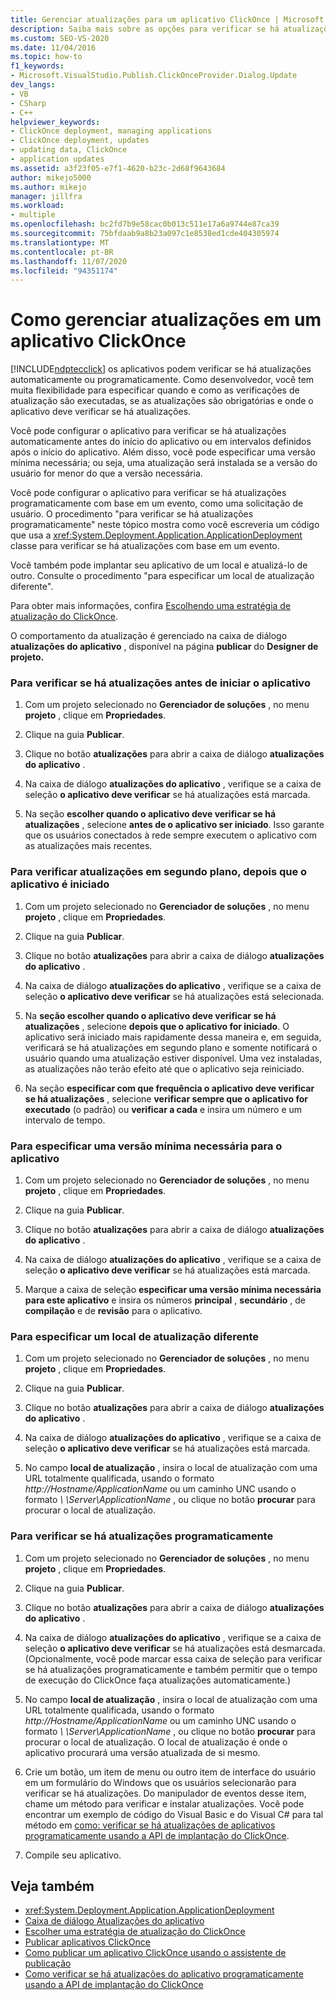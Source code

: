```yaml
---
title: Gerenciar atualizações para um aplicativo ClickOnce | Microsoft Docs
description: Saiba mais sobre as opções para verificar se há atualizações automaticamente ou programaticamente para seus aplicativos ClickOnce.
ms.custom: SEO-VS-2020
ms.date: 11/04/2016
ms.topic: how-to
f1_keywords:
- Microsoft.VisualStudio.Publish.ClickOnceProvider.Dialog.Update
dev_langs:
- VB
- CSharp
- C++
helpviewer_keywords:
- ClickOnce deployment, managing applications
- ClickOnce deployment, updates
- updating data, ClickOnce
- application updates
ms.assetid: a3f23f05-e7f1-4620-b23c-2d68f9643684
author: mikejo5000
ms.author: mikejo
manager: jillfra
ms.workload:
- multiple
ms.openlocfilehash: bc2fd7b9e58cac0b013c511e17a6a9744e87ca39
ms.sourcegitcommit: 75bfdaab9a8b23a097c1e8538ed1cde404305974
ms.translationtype: MT
ms.contentlocale: pt-BR
ms.lasthandoff: 11/07/2020
ms.locfileid: "94351174"
---
```

# <a name="how-to-manage-updates-for-a-clickonce-application"></a>Como gerenciar atualizações em um aplicativo ClickOnce
[!INCLUDE[ndptecclick](../deployment/includes/ndptecclick_md.md)] os aplicativos podem verificar se há atualizações automaticamente ou programaticamente. Como desenvolvedor, você tem muita flexibilidade para especificar quando e como as verificações de atualização são executadas, se as atualizações são obrigatórias e onde o aplicativo deve verificar se há atualizações.

 Você pode configurar o aplicativo para verificar se há atualizações automaticamente antes do início do aplicativo ou em intervalos definidos após o início do aplicativo. Além disso, você pode especificar uma versão mínima necessária; ou seja, uma atualização será instalada se a versão do usuário for menor do que a versão necessária.

 Você pode configurar o aplicativo para verificar se há atualizações programaticamente com base em um evento, como uma solicitação de usuário. O procedimento "para verificar se há atualizações programaticamente" neste tópico mostra como você escreveria um código que usa a <xref:System.Deployment.Application.ApplicationDeployment> classe para verificar se há atualizações com base em um evento.

 Você também pode implantar seu aplicativo de um local e atualizá-lo de outro. Consulte o procedimento "para especificar um local de atualização diferente".

 Para obter mais informações, confira [Escolhendo uma estratégia de atualização do ClickOnce](../deployment/choosing-a-clickonce-update-strategy.md).

 O comportamento da atualização é gerenciado na caixa de diálogo **atualizações do aplicativo** , disponível na página **publicar** do **Designer de projeto.**

### <a name="to-check-for-updates-before-the-application-starts"></a>Para verificar se há atualizações antes de iniciar o aplicativo

1. Com um projeto selecionado no **Gerenciador de soluções** , no menu **projeto** , clique em **Propriedades**.

2. Clique na guia **Publicar**.

3. Clique no botão **atualizações** para abrir a caixa de diálogo **atualizações do aplicativo** .

4. Na caixa de diálogo **atualizações do aplicativo** , verifique se a caixa de seleção **o aplicativo deve verificar** se há atualizações está marcada.

5. Na seção **escolher quando o aplicativo deve verificar se há atualizações** , selecione **antes de o aplicativo ser iniciado**. Isso garante que os usuários conectados à rede sempre executem o aplicativo com as atualizações mais recentes.

### <a name="to-check-for-updates-in-the-background-after-the-application-starts"></a>Para verificar atualizações em segundo plano, depois que o aplicativo é iniciado

1. Com um projeto selecionado no **Gerenciador de soluções** , no menu **projeto** , clique em **Propriedades**.

2. Clique na guia **Publicar**.

3. Clique no botão **atualizações** para abrir a caixa de diálogo **atualizações do aplicativo** .

4. Na caixa de diálogo **atualizações do aplicativo** , verifique se a caixa de seleção **o aplicativo deve verificar** se há atualizações está selecionada.

5. Na **seção escolher quando o aplicativo deve verificar se há atualizações** , selecione **depois que o aplicativo for iniciado**. O aplicativo será iniciado mais rapidamente dessa maneira e, em seguida, verificará se há atualizações em segundo plano e somente notificará o usuário quando uma atualização estiver disponível. Uma vez instaladas, as atualizações não terão efeito até que o aplicativo seja reiniciado.

6. Na seção **especificar com que frequência o aplicativo deve verificar se há atualizações** , selecione **verificar sempre que o aplicativo for executado** (o padrão) ou **verificar a cada** e insira um número e um intervalo de tempo.

### <a name="to-specify-a-minimum-required-version-for-the-application"></a>Para especificar uma versão mínima necessária para o aplicativo

1. Com um projeto selecionado no **Gerenciador de soluções** , no menu **projeto** , clique em **Propriedades**.

2. Clique na guia **Publicar**.

3. Clique no botão **atualizações** para abrir a caixa de diálogo **atualizações do aplicativo** .

4. Na caixa de diálogo **atualizações do aplicativo** , verifique se a caixa de seleção **o aplicativo deve verificar** se há atualizações está marcada.

5. Marque a caixa de seleção **especificar uma versão mínima necessária para este aplicativo** e insira os números **principal** , **secundário** , de **compilação** e de **revisão** para o aplicativo.

### <a name="to-specify-a-different-update-location"></a>Para especificar um local de atualização diferente

1. Com um projeto selecionado no **Gerenciador de soluções** , no menu **projeto** , clique em **Propriedades**.

2. Clique na guia **Publicar**.

3. Clique no botão **atualizações** para abrir a caixa de diálogo **atualizações do aplicativo** .

4. Na caixa de diálogo **atualizações do aplicativo** , verifique se a caixa de seleção **o aplicativo deve verificar** se há atualizações está marcada.

5. No campo **local de atualização** , insira o local de atualização com uma URL totalmente qualificada, usando o formato *http://Hostname/ApplicationName* ou um caminho UNC usando o formato *\\ \Server\ApplicationName* , ou clique no botão **procurar** para procurar o local de atualização.

### <a name="to-check-for-updates-programmatically"></a>Para verificar se há atualizações programaticamente

1. Com um projeto selecionado no **Gerenciador de soluções** , no menu **projeto** , clique em **Propriedades**.

2. Clique na guia **Publicar**.

3. Clique no botão **atualizações** para abrir a caixa de diálogo **atualizações do aplicativo** .

4. Na caixa de diálogo **atualizações do aplicativo** , verifique se a caixa de seleção **o aplicativo deve verificar** se há atualizações está desmarcada. (Opcionalmente, você pode marcar essa caixa de seleção para verificar se há atualizações programaticamente e também permitir que o tempo de execução do ClickOnce faça atualizações automaticamente.)

5. No campo **local de atualização** , insira o local de atualização com uma URL totalmente qualificada, usando o formato *http://Hostname/ApplicationName* ou um caminho UNC usando o formato *\\ \Server\ApplicationName* , ou clique no botão **procurar** para procurar o local de atualização. O local de atualização é onde o aplicativo procurará uma versão atualizada de si mesmo.

6. Crie um botão, um item de menu ou outro item de interface do usuário em um formulário do Windows que os usuários selecionarão para verificar se há atualizações. Do manipulador de eventos desse item, chame um método para verificar e instalar atualizações. Você pode encontrar um exemplo de código do Visual Basic e do Visual C# para tal método em [como: verificar se há atualizações de aplicativos programaticamente usando a API de implantação do ClickOnce](../deployment/how-to-check-for-application-updates-programmatically-using-the-clickonce-deployment-api.md).

7. Compile seu aplicativo.

## <a name="see-also"></a>Veja também
- <xref:System.Deployment.Application.ApplicationDeployment>
- [Caixa de diálogo Atualizações do aplicativo](/previous-versions/visualstudio/visual-studio-2010/axw1fa38(v=vs.100))
- [Escolher uma estratégia de atualização do ClickOnce](../deployment/choosing-a-clickonce-update-strategy.md)
- [Publicar aplicativos ClickOnce](../deployment/publishing-clickonce-applications.md)
- [Como publicar um aplicativo ClickOnce usando o assistente de publicação](../deployment/how-to-publish-a-clickonce-application-using-the-publish-wizard.md)
- [Como verificar se há atualizações do aplicativo programaticamente usando a API de implantação do ClickOnce](../deployment/how-to-check-for-application-updates-programmatically-using-the-clickonce-deployment-api.md)
